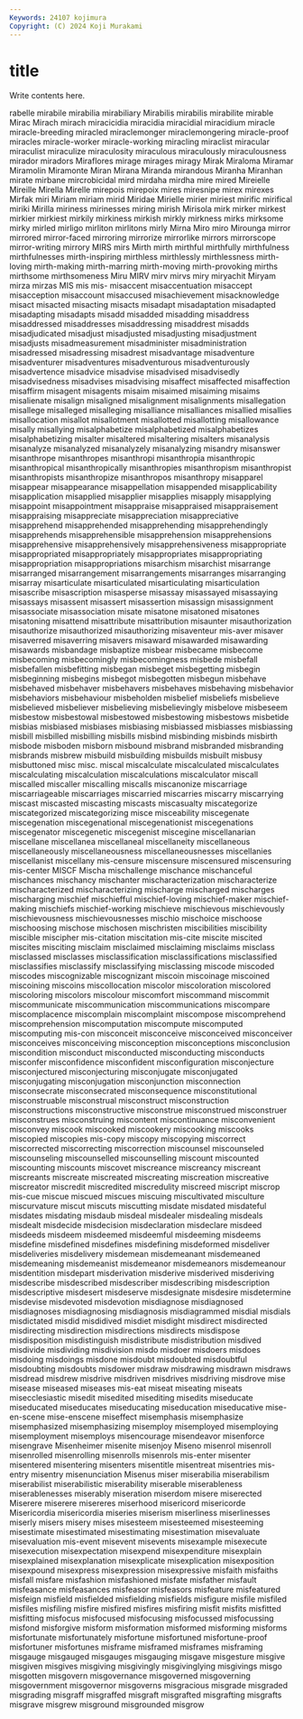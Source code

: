 ```yaml
---
Keywords: 24107 kojimura
Copyright: (C) 2024 Koji Murakami
---
```


# title

Write contents here.



rabelle mirabile mirabilia mirabiliary Mirabilis mirabilis
mirabilite mirable Mirac Mirach mirach miracicidia miracidia miracidial miracidium miracle
miracle-breeding miracled miraclemonger miraclemongering miracle-proof miracles miracle-worker miracle-working miracling miraclist
miracular miraculist miraculize miraculosity miraculous miraculously miraculousness mirador miradors Miraflores
mirage mirages miragy Mirak Miraloma Miramar Miramolin Miramonte Miran Mirana
Miranda mirandous Miranha Miranhan mirate mirbane mircrobicidal mird mirdaha mirdha
mire mired Mireielle Mireille Mirella Mirelle mirepois mirepoix mires miresnipe
mirex mirexes Mirfak miri Miriam miriam mirid Miridae Mirielle mirier
miriest mirific mirifical miriki Mirilla miriness mirinesses miring mirish Mirisola
mirk mirker mirkest mirkier mirkiest mirkily mirkiness mirkish mirkly mirkness
mirks mirksome mirky mirled mirligo mirliton mirlitons mirly Mirna Miro
miro Mirounga mirror mirrored mirror-faced mirroring mirrorize mirrorlike mirrors mirrorscope
mirror-writing mirrory MIRS mirs Mirth mirth mirthful mirthfully mirthfulness mirthfulnesses
mirth-inspiring mirthless mirthlessly mirthlessness mirth-loving mirth-making mirth-marring mirth-moving mirth-provoking mirths
mirthsome mirthsomeness Miru MIRV mirv mirvs miry miryachit Miryam mirza
mirzas MIS mis mis- misaccent misaccentuation misaccept misacception misaccount misaccused
misachievement misacknowledge misact misacted misacting misacts misadapt misadaptation misadapted misadapting
misadapts misadd misadded misadding misaddress misaddressed misaddresses misaddressing misaddrest misadds
misadjudicated misadjust misadjusted misadjusting misadjustment misadjusts misadmeasurement misadminister misadministration misadressed
misadressing misadrest misadvantage misadventure misadventurer misadventures misadventurous misadventurously misadvertence misadvice
misadvise misadvised misadvisedly misadvisedness misadvises misadvising misaffect misaffected misaffection misaffirm
misagent misagents misaim misaimed misaiming misaims misalienate misalign misaligned misalignment
misalignments misallegation misallege misalleged misalleging misalliance misalliances misallied misallies misallocation
misallot misallotment misallotted misallotting misallowance misally misallying misalphabetize misalphabetized misalphabetizes
misalphabetizing misalter misaltered misaltering misalters misanalysis misanalyze misanalyzed misanalyzely misanalyzing
misandry misanswer misanthrope misanthropes misanthropi misanthropia misanthropic misanthropical misanthropically misanthropies
misanthropism misanthropist misanthropists misanthropize misanthropos misanthropy misapparel misappear misappearance misappellation
misappended misapplicability misapplication misapplied misapplier misapplies misapply misapplying misappoint misappointment
misappraise misappraised misappraisement misappraising misappreciate misappreciation misappreciative misapprehend misapprehended misapprehending
misapprehendingly misapprehends misapprehensible misapprehension misapprehensions misapprehensive misapprehensively misapprehensiveness misappropriate misappropriated
misappropriately misappropriates misappropriating misappropriation misappropriations misarchism misarchist misarrange misarranged misarrangement
misarrangements misarranges misarranging misarray misarticulate misarticulated misarticulating misarticulation misascribe misascription
misasperse misassay misassayed misassaying misassays misassent misassert misassertion misassign misassignment
misassociate misassociation misate misatone misatoned misatones misatoning misattend misattribute misattribution
misaunter misauthorization misauthorize misauthorized misauthorizing misaventeur mis-aver misaver misaverred misaverring
misavers misaward misawarded misawarding misawards misbandage misbaptize misbear misbecame misbecome
misbecoming misbecomingly misbecomingness misbede misbefall misbefallen misbefitting misbegan misbeget misbegetting
misbegin misbeginning misbegins misbegot misbegotten misbegun misbehave misbehaved misbehaver misbehavers
misbehaves misbehaving misbehavior misbehaviors misbehaviour misbeholden misbelief misbeliefs misbelieve misbelieved
misbeliever misbelieving misbelievingly misbelove misbeseem misbestow misbestowal misbestowed misbestowing misbestows
misbetide misbias misbiased misbiases misbiasing misbiassed misbiasses misbiassing misbill misbilled
misbilling misbills misbind misbinding misbinds misbirth misbode misboden misborn misbound
misbrand misbranded misbranding misbrands misbrew misbuild misbuilding misbuilds misbuilt misbusy
misbuttoned misc misc. miscal miscalculate miscalculated miscalculates miscalculating miscalculation miscalculations
miscalculator miscall miscalled miscaller miscalling miscalls miscanonize miscarriage miscarriageable miscarriages
miscarried miscarries miscarry miscarrying miscast miscasted miscasting miscasts miscasualty miscategorize
miscategorized miscategorizing misce misceability miscegenate miscegenation miscegenational miscegenationist miscegenations miscegenator
miscegenetic miscegenist miscegine miscellanarian miscellane miscellanea miscellaneal miscellaneity miscellaneous miscellaneously
miscellaneousness miscellaneousnesses miscellanies miscellanist miscellany mis-censure miscensure miscensured miscensuring mis-center
MISCF Mischa mischallenge mischance mischanceful mischances mischancy mischanter mischaracterization mischaracterize
mischaracterized mischaracterizing mischarge mischarged mischarges mischarging mischief mischiefful mischief-loving mischief-maker
mischief-making mischiefs mischief-working mischieve mischievous mischievously mischievousness mischievousnesses mischio mischoice
mischoose mischoosing mischose mischosen mischristen miscibilities miscibility miscible miscipher mis-citation
miscitation mis-cite miscite miscited miscites misciting misclaim misclaimed misclaiming misclaims
misclass misclassed misclasses misclassification misclassifications misclassified misclassifies misclassify misclassifying misclassing
miscode miscoded miscodes miscognizable miscognizant miscoin miscoinage miscoined miscoining miscoins
miscollocation miscolor miscoloration miscolored miscoloring miscolors miscolour miscomfort miscommand miscommit
miscommunicate miscommunication miscommunications miscompare miscomplacence miscomplain miscomplaint miscompose miscomprehend miscomprehension
miscomputation miscompute miscomputed miscomputing mis-con misconceit misconceive misconceived misconceiver misconceives
misconceiving misconception misconceptions misconclusion miscondition misconduct misconducted misconducting misconducts misconfer
misconfidence misconfident misconfiguration misconjecture misconjectured misconjecturing misconjugate misconjugated misconjugating misconjugation
misconjunction misconnection misconsecrate misconsecrated misconsequence misconstitutional misconstruable misconstrual misconstruct misconstruction
misconstructions misconstructive misconstrue misconstrued misconstruer misconstrues misconstruing miscontent miscontinuance misconvenient
misconvey miscook miscooked miscookery miscooking miscooks miscopied miscopies mis-copy miscopy
miscopying miscorrect miscorrected miscorrecting miscorrection miscounsel miscounseled miscounseling miscounselled miscounselling
miscount miscounted miscounting miscounts miscovet miscreance miscreancy miscreant miscreants miscreate
miscreated miscreating miscreation miscreative miscreator miscredit miscredited miscredulity miscreed miscript
miscrop mis-cue miscue miscued miscues miscuing miscultivated misculture miscurvature miscut
miscuts miscutting misdate misdated misdateful misdates misdating misdaub misdeal misdealer
misdealing misdeals misdealt misdecide misdecision misdeclaration misdeclare misdeed misdeeds misdeem
misdeemed misdeemful misdeeming misdeems misdefine misdefined misdefines misdefining misdeformed misdeliver
misdeliveries misdelivery misdemean misdemeanant misdemeaned misdemeaning misdemeanist misdemeanor misdemeanors misdemeanour
misdentition misdepart misderivation misderive misderived misderiving misdescribe misdescribed misdescriber misdescribing
misdescription misdescriptive misdesert misdeserve misdesignate misdesire misdetermine misdevise misdevoted misdevotion
misdiagnose misdiagnosed misdiagnoses misdiagnosing misdiagnosis misdiagrammed misdial misdials misdictated misdid
misdidived misdiet misdight misdirect misdirected misdirecting misdirection misdirections misdirects misdispose
misdisposition misdistinguish misdistribute misdistribution misdived misdivide misdividing misdivision misdo misdoer
misdoers misdoes misdoing misdoings misdone misdoubt misdoubted misdoubtful misdoubting misdoubts
misdower misdraw misdrawing misdrawn misdraws misdread misdrew misdrive misdriven misdrives
misdriving misdrove mise misease miseased miseases mis-eat miseat miseating miseats
misecclesiastic misedit misedited misediting misedits miseducate miseducated miseducates miseducating miseducation
miseducative mise-en-scene mise-enscene miseffect misemphasis misemphasize misemphasized misemphasizing misemploy misemployed
misemploying misemployment misemploys misencourage misendeavor misenforce misengrave Misenheimer misenite misenjoy
Miseno misenrol misenroll misenrolled misenrolling misenrolls misenrols mis-enter misenter misentered
misentering misenters misentitle misentreat misentries mis-entry misentry misenunciation Misenus miser
miserabilia miserabilism miserabilist miserabilistic miserability miserable miserableness miserablenesses miserably miseration
miserdom misere miserected Miserere miserere misereres miserhood misericord misericorde Misericordia
misericordia miseries miserism miserliness miserlinesses miserly misers misery mises misesteem
misesteemed misesteeming misestimate misestimated misestimating misestimation misevaluate misevaluation mis-event misevent
misevents misexample misexecute misexecution misexpectation misexpend misexpenditure misexplain misexplained misexplanation
misexplicate misexplication misexposition misexpound misexpress misexpression misexpressive misfaith misfaiths misfall
misfare misfashion misfashioned misfate misfather misfault misfeasance misfeasances misfeasor misfeasors
misfeature misfeatured misfeign misfield misfielded misfielding misfields misfigure misfile misfiled
misfiles misfiling misfire misfired misfires misfiring misfit misfits misfitted misfitting
misfocus misfocused misfocusing misfocussed misfocussing misfond misforgive misform misformation misformed
misforming misforms misfortunate misfortunately misfortune misfortuned misfortune-proof misfortuner misfortunes misframe
misframed misframes misframing misgauge misgauged misgauges misgauging misgave misgesture misgive
misgiven misgives misgiving misgivingly misgivinglying misgivings misgo misgotten misgovern misgovernance
misgoverned misgoverning misgovernment misgovernor misgoverns misgracious misgrade misgraded misgrading misgraff
misgraffed misgraft misgrafted misgrafting misgrafts misgrave misgrew misground misgrounded misgrow
